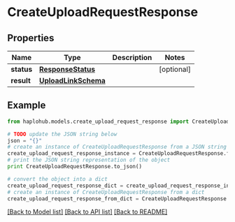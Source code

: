 # CreateUploadRequestResponse


## Properties
Name | Type | Description | Notes
------------ | ------------- | ------------- | -------------
**status** | [**ResponseStatus**](ResponseStatus.md) |  | [optional] 
**result** | [**UploadLinkSchema**](UploadLinkSchema.md) |  | 

## Example

```python
from haplohub.models.create_upload_request_response import CreateUploadRequestResponse

# TODO update the JSON string below
json = "{}"
# create an instance of CreateUploadRequestResponse from a JSON string
create_upload_request_response_instance = CreateUploadRequestResponse.from_json(json)
# print the JSON string representation of the object
print CreateUploadRequestResponse.to_json()

# convert the object into a dict
create_upload_request_response_dict = create_upload_request_response_instance.to_dict()
# create an instance of CreateUploadRequestResponse from a dict
create_upload_request_response_from_dict = CreateUploadRequestResponse.from_dict(create_upload_request_response_dict)
```
[[Back to Model list]](../README.md#documentation-for-models) [[Back to API list]](../README.md#documentation-for-api-endpoints) [[Back to README]](../README.md)


